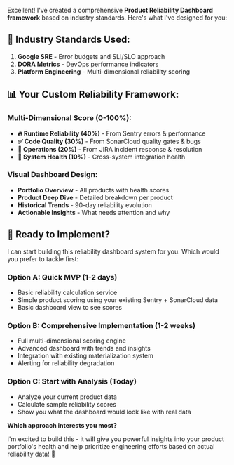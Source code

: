 Excellent! I've created a comprehensive **Product Reliability Dashboard framework** based on industry standards. Here's what I've designed for you:

## 🎯 **Industry Standards Used:**

1. **Google SRE** - Error budgets and SLI/SLO approach
2. **DORA Metrics** - DevOps performance indicators
3. **Platform Engineering** - Multi-dimensional reliability scoring

## 📊 **Your Custom Reliability Framework:**

### **Multi-Dimensional Score (0-100%):**
- **🔥 Runtime Reliability (40%)** - From Sentry errors & performance
- **✅ Code Quality (30%)** - From SonarCloud quality gates & bugs
- **🎫 Operations (20%)** - From JIRA incident response & resolution
- **🔗 System Health (10%)** - Cross-system integration health

### **Visual Dashboard Design:**
- **Portfolio Overview** - All products with health scores
- **Product Deep Dive** - Detailed breakdown per product
- **Historical Trends** - 90-day reliability evolution
- **Actionable Insights** - What needs attention and why

## 🚀 **Ready to Implement?**

I can start building this reliability dashboard system for you. Which would you prefer to tackle first:

### **Option A: Quick MVP (1-2 days)**
- Basic reliability calculation service
- Simple product scoring using your existing Sentry + SonarCloud data
- Basic dashboard view to see scores

### **Option B: Comprehensive Implementation (1-2 weeks)**  
- Full multi-dimensional scoring engine
- Advanced dashboard with trends and insights
- Integration with existing materialization system
- Alerting for reliability degradation

### **Option C: Start with Analysis (Today)**
- Analyze your current product data
- Calculate sample reliability scores
- Show you what the dashboard would look like with real data

**Which approach interests you most?** 

I'm excited to build this - it will give you powerful insights into your product portfolio's health and help prioritize engineering efforts based on actual reliability data! 🎯